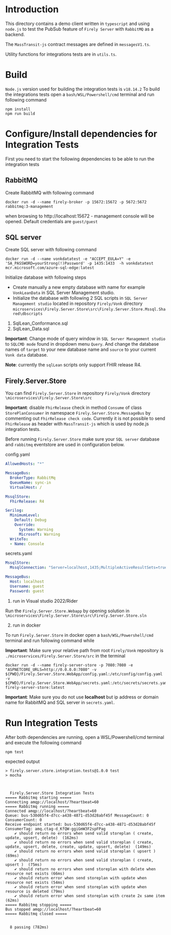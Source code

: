 # Introduction
This directory contains a demo client written in `typescript` and using `node.js` 
to test the PubSub feature of `Firely Server` with `RabbitMQ` as a backend.

The `MassTransit-js` contract messages are defined in `messagesV1.ts`.

Utility functions for integrations tests are in `utils.ts`.

# Build 

`Node.js` version used for building the integration tests is `v18.14.2`
To build the integrations tests open a `bash/WSL/Powershell/cmd` terminal and run following command

```
npm install
npm run build
```
# Configure/Install dependencies for Integration Tests

First you need to start the following dependencies to be able to run the integration tests

## RabbitMQ

Create RabbitMQ with following command
```
docker run -d --name firely-broker -p 15672:15672 -p 5672:5672 rabbitmq:3-management
```
when browsing to http://localhost:15672 - management console will be opened. Default credentials are `guest/guest`

## SQL server

Create SQL server with following command
```
docker run -d --name vonkdatatest -e "ACCEPT_EULA=Y" -e 'SA_PASSWORD=yourStrong(!)Password' -p 1435:1433  -h vonkdatatest mcr.microsoft.com/azure-sql-edge:latest
```

Initialize database with following steps

- Create manually a new empty database with name  for example `VonkLeanData` in SQL Server Management studio.
- Initialize the database with following 2 SQL scripts in `SQL Server Management studio` located in repository `Firely/Vonk` directory `microservices\Firely.Server.Store\src\Firely.Server.Store.Mssql.Shared\dbscripts`

1. SqlLean_Conformance.sql
2. SqlLean_Data.sql

**Important**: Change mode of query window in `SQL Server Management studio` to `SQLCMD mode` found in dropdown menu `Query`. And change the database names of `target` to your new database name and `source` to your current `Vonk data` database.

**Note**: currently the `sqlLean` scripts only support FHIR release R4.

## Firely.Server.Store

You can find `Firely.Server.Store` in repository `Firely/Vonk` directory `\microservices\Firely.Server.Store\src`

**Important**: disable `FhirRelease` check in method `Consume` of class `StorePlanConsumer` in namespace `Firely.Server.Store.MessageBus` by commenting out `FhirRelease check code`.
Currently it is not possible to send `FhirRelease` as header with `MassTransit-js` which is used by node.js integration tests.

Before running `Firely.Server.Store` make sure your `SQL server` database and `rabbitmq` eventstore are used in configuration below.

config.yaml

````yaml
AllowedHosts: "*"

MessageBus:
  BrokerType: RabbitMq
  QueueName: sync-in
  VirtualHost: /

MssqlStore:
  FhirRelease: R4

Serilog:
  MinimumLevel:
    Default: Debug
    Override:
      System: Warning
      Microsoft: Warning
  WriteTo:
  - Name: Console
````

secrets.yaml

````yaml
MssqlStore:
  MssqlConnection: "Server=localhost,1435;MultipleActiveResultSets=true;Database=VonkLeanData;User Id=sa;Password=yourStrong(!)Password;Encrypt=False"

MessageBus:
  Host: localhost
  Username: guest
  Password: guest
````

1) run in Visual studio 2022/Rider

Run the `Firely.Server.Store.Webapp` by opening solution in `\microservices\Firely.Server.Store\src\Firely.Server.Store.sln`

2) run in docker

To run `Firely.Server.Store` in docker open a `bash/WSL/Powershell/cmd` terminal and run following command while

**Important**: Make sure your relative path from root `Firely/Vonk` repository is `./microservices/Firely.Server.Store/src` in the terminal

```
docker run -d --name firely-server-store -p 7080:7080 -e "ASPNETCORE_URLS=http://0.0.0.0:7080" -v ${PWD}/Firely.Server.Store.WebApp/config.yaml:/etc/config/config.yaml -v ${PWD}/Firely.Server.Store.WebApp/secrets.yaml:/etc/secrets/secrets.yaml firely-server-store:latest
```

**Important**: Make sure you do not use **localhost** but ip address or domain name for RabbitMQ and SQL server in `secrets.yaml`.


# Run Integration Tests

After both dependencies are running, open a WSL/Powershell/cmd terminal and execute the following command
```
npm test
```

expected output
```
> firely.server.store.integration.tests@1.0.0 test
> mocha



  Firely.Server.Store Integration Tests
===== Rabbitmq starting =====
Connecting amqp://localhost/?heartbeat=60
===== Rabbitmq running =====
Connected amqp://localhost/?heartbeat=60
Queue: bus-530d65f4-d7cc-a438-4871-d53d28abf45f MessageCount: 0 ConsumerCount: 0
Receive endpoint started: bus-530d65f4-d7cc-a438-4871-d53d28abf45f ConsumerTag: amq.ctag-d_KfQW-ggiGmW3F2spFPag
    ✔ should return no errors when send valid storeplan ( create, update, upsert, delete)  (162ms)
    ✔ should return no errors when send valid storeplan ( create, update, upsert, delete, create, update, upsert, delete)  (149ms)
    ✔ should return no errors when send valid storeplan ( upsert )  (69ms)
    ✔ should return no errors when send valid storeplan ( create, upsert )  (75ms)
    ✔ should return no errors when send storeplan with delete when resource not exists (66ms)
    ✔ should return error when send storeplan with update when resource not exists (54ms)
    ✔ should return error when send storeplan with update when resource is deleted (79ms)
    ✔ should return error when send storeplan with create 2x same item (62ms)
===== Rabbitmq stopping =====
Bus stopped amqp://localhost/?heartbeat=60
===== Rabbitmq closed =====


  8 passing (782ms)
```